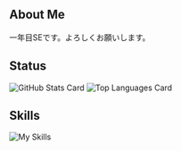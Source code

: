 ## About Me
一年目SEです。よろしくお願いします。

## Status
![GitHub Stats Card](https://github-readme-stats.vercel.app/api?username=NEONS-DESIGN&count_private=true&show_icons=true&theme=react)
![Top Languages Card](https://github-readme-stats.vercel.app/api/top-langs/?username=NEONS-DESIGN&layout=compact&theme=react)

## Skills
![My Skills](https://skillicons.dev/icons?i=html,css,js,jquery,python,java,c,ae,pr,ps,ai)
